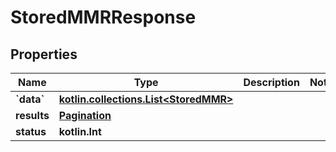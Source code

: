 
# StoredMMRResponse

## Properties
| Name | Type | Description | Notes |
| ------------ | ------------- | ------------- | ------------- |
| **&#x60;data&#x60;** | [**kotlin.collections.List&lt;StoredMMR&gt;**](StoredMMR.md) |  |  |
| **results** | [**Pagination**](Pagination.md) |  |  |
| **status** | **kotlin.Int** |  |  |



